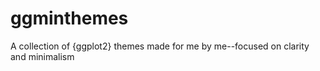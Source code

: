 # ggminthemes
A collection of {ggplot2} themes made for me by me--focused on clarity and minimalism
